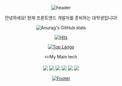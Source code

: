 <div align="center"> 

![header](https://capsule-render.vercel.app/api?type=Waving&height=225&color=79CFFF&text=Welcome&fontColor=ffffff&fontAlign=24&fontAlignY=29&desc=Welcome,%20Everything%20of%20everything&descSize=20&descAlign=20&descAlignY=58&animation=twinkling)

안녕하세요! 현재 프론트엔드 개발자를 준비하는 대학생입니다!

![Anurag's GitHub stats](https://github-readme-stats.vercel.app/api?username=NekoNyangYee&show_icons=true&theme=vue-dark)

[![Hits](https://hits.seeyoufarm.com/api/count/incr/badge.svg?url=https%3A%2F%2Fgithub.com%2FNekoNyangYee%2FNekoNyangYee&count_bg=%23EE74C2&title_bg=%23555555&icon=checkmarx.svg&icon_color=%23E7E7E7&title=hits&edge_flat=false)](https://hits.seeyoufarm.com)

[![Top Langs](https://github-readme-stats.vercel.app/api/top-langs/?username=NekoNyangYee&layout=compact)](https://github.com/anuraghazra/github-readme-stats)

✏️My Main tech

<img src="https://img.shields.io/badge/HTML5-E34F26?style=for-the-badge&logo=HTML5&logoColor=white"> <img src="https://img.shields.io/badge/CSS3-1572B6?style=for-the-badge&logo=CSS3&logoColor=white"> <img src="https://img.shields.io/badge/JavaScript-F7DF1E?style=for-the-badge&logo=JavaScript&logoColor=black"> <img src="https://img.shields.io/badge/TypeScript-3178C6?style=for-the-badge&logo=TypeScript&logoColor=white"/> <img src="https://img.shields.io/badge/React-61DAFB?style=for-the-badge&logo=React&logoColor=white"/> <img src="https://img.shields.io/badge/Next.js-000000?style=for-the-badge&logo=Next.js&logoColor=white"/> 

[![Footer](https://capsule-render.vercel.app/api?section=footer&type=waving&color=79CFFF)](https://github.com/NekoNyangYee)
</div>
